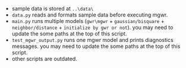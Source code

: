 - sample data is stored at `..\data\`
- `data.py` reads and formats sample data before executing mgwr. 
- `main.py` runs multiple models (`gwr\mgwr` + `gaussian/bisquare` + `neighbor/distance` + `initialize by gwr or not`). you may need to update the some paths at the top of this script.
- `test_mgwr_output.py` runs one mgwr model and prints diagnostics messages. you may need to update the some paths at the top of this script.
- other scripts are outdated. 